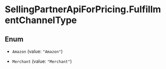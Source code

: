 # SellingPartnerApiForPricing.FulfillmentChannelType

## Enum


* `Amazon` (value: `"Amazon"`)

* `Merchant` (value: `"Merchant"`)



